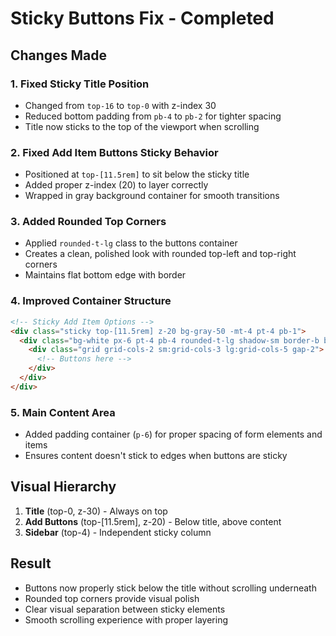 # Sticky Buttons Fix - Completed

## Changes Made

### 1. **Fixed Sticky Title Position**
- Changed from `top-16` to `top-0` with z-index 30
- Reduced bottom padding from `pb-4` to `pb-2` for tighter spacing
- Title now sticks to the top of the viewport when scrolling

### 2. **Fixed Add Item Buttons Sticky Behavior**
- Positioned at `top-[11.5rem]` to sit below the sticky title
- Added proper z-index (20) to layer correctly
- Wrapped in gray background container for smooth transitions

### 3. **Added Rounded Top Corners**
- Applied `rounded-t-lg` class to the buttons container
- Creates a clean, polished look with rounded top-left and top-right corners
- Maintains flat bottom edge with border

### 4. **Improved Container Structure**
```html
<!-- Sticky Add Item Options -->
<div class="sticky top-[11.5rem] z-20 bg-gray-50 -mt-4 pt-4 pb-1">
  <div class="bg-white px-6 pt-4 pb-4 rounded-t-lg shadow-sm border-b border-gray-200">
    <div class="grid grid-cols-2 sm:grid-cols-3 lg:grid-cols-5 gap-2">
      <!-- Buttons here -->
    </div>
  </div>
</div>
```

### 5. **Main Content Area**
- Added padding container (`p-6`) for proper spacing of form elements and items
- Ensures content doesn't stick to edges when buttons are sticky

## Visual Hierarchy
1. **Title** (top-0, z-30) - Always on top
2. **Add Buttons** (top-[11.5rem], z-20) - Below title, above content
3. **Sidebar** (top-4) - Independent sticky column

## Result
- Buttons now properly stick below the title without scrolling underneath
- Rounded top corners provide visual polish
- Clear visual separation between sticky elements
- Smooth scrolling experience with proper layering